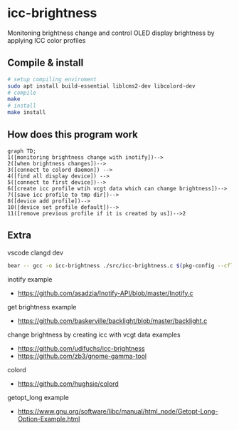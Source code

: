 # icc-brightness

Monitoning brightness change and
control OLED display brightness by applying ICC color profiles

## Compile & install

```sh
# setup compiling enviroment
sudo apt install build-essential liblcms2-dev libcolord-dev
# compile
make
# install
make install
```

## How does this program work

```mermaid
graph TD;
1([monitoring brightness change with inotify])-->
2([when brightness changes])-->
3([connect to colord daemon]) -->
4([find all display device]) -->
5([connect to first device])-->
6([create icc profile wtih vcgt data which can change brightness])-->
7([save icc profile to tmp dir])-->
8([device add profile])-->
10([device set profile default])-->
11([remove previous profile if it is created by us])-->2
```

## Extra

vscode clangd dev

```sh
bear -- gcc -o icc-brightness ./src/icc-brightness.c $(pkg-config --cflags --libs colord lcms2 uuid) -Wall
```

inotify example

- <https://github.com/asadzia/Inotify-API/blob/master/Inotify.c>

get brightness example

- <https://github.com/baskerville/backlight/blob/master/backlight.c>

change brightness by creating icc with vcgt data examples

- <https://github.com/udifuchs/icc-brightness>
- <https://github.com/zb3/gnome-gamma-tool>

colord

- <https://github.com/hughsie/colord>

getopt_long example

- <https://www.gnu.org/software/libc/manual/html_node/Getopt-Long-Option-Example.html>
